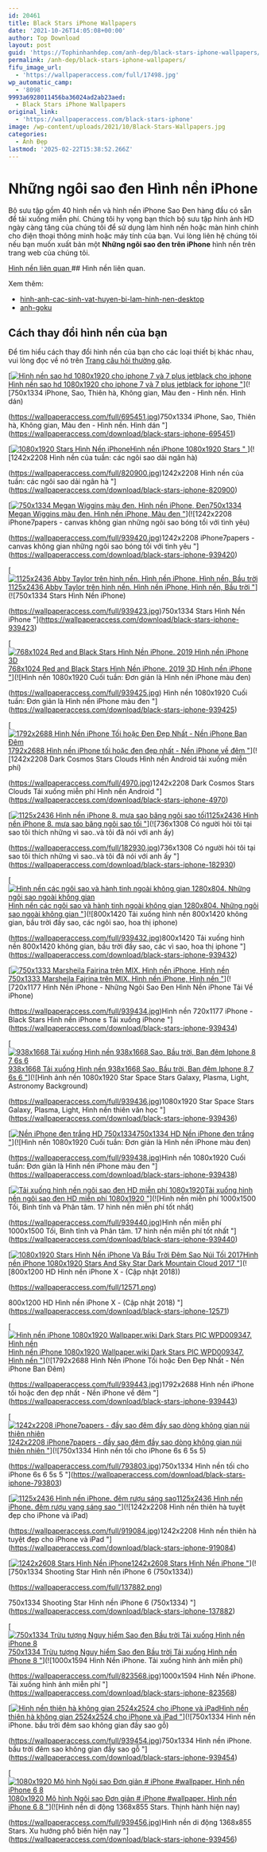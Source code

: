```yaml
---
id: 20461
title: Black Stars iPhone Wallpapers
date: '2021-10-26T14:05:08+00:00'
author: Top Download
layout: post
guid: 'https://Tophinhanhdep.com/anh-dep/black-stars-iphone-wallpapers/'
permalink: /anh-dep/black-stars-iphone-wallpapers/
fifu_image_url:
  - 'https://wallpaperaccess.com/full/17498.jpg'
wp_automatic_camp:
  - '8098'
9993a6928011456ba36024ad2ab23aed:
  - Black Stars iPhone Wallpapers
original_link:
  - 'https://wallpaperaccess.com/black-stars-iphone'
image: /wp-content/uploads/2021/10/Black-Stars-Wallpapers.jpg
categories:
  - Ảnh Đẹp
lastmod: '2025-02-22T15:38:52.266Z'
---
```

# Những ngôi sao đen Hình nền iPhone

Bộ sưu tập gồm 40 hình nền và hình nền iPhone Sao Đen hàng đầu có sẵn để tải xuống miễn phí. Chúng tôi hy vọng bạn thích bộ sưu tập hình ảnh HD ngày càng tăng của chúng tôi để sử dụng làm hình nền hoặc màn hình chính cho điện thoại thông minh hoặc máy tính của bạn. Vui lòng liên hệ chúng tôi nếu bạn muốn xuất bản một **Những ngôi sao đen trên iPhone** hình nền trên trang web của chúng tôi.

[Hình nền liên quan ](#related) ## Hình nền liên quan.

   
 Xem thêm:

   
- [hinh-anh-cac-sinh-vat-huyen-bi-lam-hinh-nen-desktop](https://tophinhanhdep.com/hinh-nen-dep/hinh-anh-cac-sinh-vat-huyen-bi-lam-hinh-nen-desktop/)
- [anh-goku](https://tophinhanhdep.com/anh-anime/anh-goku/)

## Cách thay đổi hình nền của bạn

Để tìm hiểu cách thay đổi hình nền của bạn cho các loại thiết bị khác nhau, vui lòng đọc về nó trên [Trang câu hỏi thường gặp](https://tophinhanhdep.com/faq/).

  
[[![Hình nền sao hd 1080x1920 cho iphone 7 và 7 plus jetblack cho iphone](https://wallpaperaccess.com/full/17498.jpg)Hình nền sao hd 1080x1920 cho iphone 7 và 7 plus jetblack for iphone "](https://wallpaperaccess.com/download/black-stars-iphone-17498)](![750x1334 iPhone, Sao, Thiên hà, Không gian, Màu đen - Hình nền.  Hình dán)

(https://wallpaperaccess.com/full/695451.jpg)750x1334 iPhone, Sao, Thiên hà, Không gian, Màu đen - Hình nền. Hình dán "](https://wallpaperaccess.com/download/black-stars-iphone-695451)

[[![1080x1920 Stars Hình Nền iPhone](https://wallpaperaccess.com/full/939417.jpg)Hình nền iPhone 1080x1920 Stars " ](https://wallpaperaccess.com/download/black-stars-iphone-939417)](![1242x2208 Hình nền của tuần: các ngôi sao dải ngân hà)

(https://wallpaperaccess.com/full/820900.jpg)1242x2208 Hình nền của tuần: các ngôi sao dải ngân hà "](https://wallpaperaccess.com/download/black-stars-iphone-820900)

[[![750x1334 Megan Wiggins màu đen.  Hình nền iPhone, Đen](https://wallpaperaccess.com/full/939419.jpg)750x1334 Megan Wiggins màu đen. Hình nền iPhone, Màu đen "](https://wallpaperaccess.com/download/black-stars-iphone-939419)](![1242x2208 iPhone7papers - canvas không gian những ngôi sao bóng tối với tình yêu)

(https://wallpaperaccess.com/full/939420.jpg)1242x2208 iPhone7papers - canvas không gian những ngôi sao bóng tối với tình yêu "](https://wallpaperaccess.com/download/black-stars-iphone-939420)

[[![1125x2436 Abby Taylor trên hình nền.  Hình nền iPhone, Hình nền, Bầu trời](https://wallpaperaccess.com/full/939421.jpg)1125x2436 Abby Taylor trên hình nền. Hình nền iPhone, Hình nền, Bầu trời "](https://wallpaperaccess.com/download/black-stars-iphone-939421)](![750x1334 Stars Hình Nền iPhone)

(https://wallpaperaccess.com/full/939423.jpg)750x1334 Stars Hình Nền iPhone "](https://wallpaperaccess.com/download/black-stars-iphone-939423)

[[![768x1024 Red and Black Stars Hình Nền iPhone.  2019 Hình nền iPhone 3D](https://wallpaperaccess.com/full/939424.jpg)768x1024 Red and Black Stars Hình Nền iPhone. 2019 3D Hình nền iPhone "](https://wallpaperaccess.com/download/black-stars-iphone-939424)](![Hình nền 1080x1920 Cuối tuần: Đơn giản là Hình nền iPhone màu đen)

(https://wallpaperaccess.com/full/939425.jpg) Hình nền 1080x1920 Cuối tuần: Đơn giản là Hình nền iPhone màu đen "](https://wallpaperaccess.com/download/black-stars-iphone-939425)

[[![1792x2688 Hình Nền iPhone Tối hoặc Đen Đẹp Nhất - Nền iPhone Ban Đêm](https://wallpaperaccess.com/full/939426.jpg)1792x2688 Hình nền iPhone tối hoặc đen đẹp nhất - Nền iPhone về đêm "](https://wallpaperaccess.com/download/black-stars-iphone-939426)](![1242x2208 Dark Cosmos Stars Clouds Hình nền Android tải xuống miễn phí)

(https://wallpaperaccess.com/full/4970.jpg)1242x2208 Dark Cosmos Stars Clouds Tải xuống miễn phí Hình nền Android "](https://wallpaperaccess.com/download/black-stars-iphone-4970)

[[![1125x2436 Hình nền iPhone 8.  mưa sao băng ngôi sao tối](https://wallpaperaccess.com/full/939428.jpg)1125x2436 Hình nền iPhone 8. mưa sao băng ngôi sao tối "](https://wallpaperaccess.com/download/black-stars-iphone-939428)](![736x1308 Có người hỏi tôi tại sao tôi thích những vì sao..và tôi đã nói với anh ấy)

(https://wallpaperaccess.com/full/182930.jpg)736x1308 Có người hỏi tôi tại sao tôi thích những vì sao..và tôi đã nói với anh ấy "](https://wallpaperaccess.com/download/black-stars-iphone-182930)

[[![Hình nền các ngôi sao và hành tinh ngoài không gian 1280x804.  Những ngôi sao ngoài không gian](https://wallpaperaccess.com/full/939430.jpg)Hình nền các ngôi sao và hành tinh ngoài không gian 1280x804. Những ngôi sao ngoài không gian "](https://wallpaperaccess.com/download/black-stars-iphone-939430)](![800x1420 Tải xuống hình nền 800x1420 không gian, bầu trời đầy sao, các ngôi sao, hoa thị iphone)

(https://wallpaperaccess.com/full/939432.jpg)800x1420 Tải xuống hình nền 800x1420 không gian, bầu trời đầy sao, các vì sao, hoa thị iphone "](https://wallpaperaccess.com/download/black-stars-iphone-939432)

[[![750x1333 Marsheila Fajrina trên MIX.  Hình nền iPhone, Hình nền](https://wallpaperaccess.com/full/939433.jpg)750x1333 Marsheila Fajrina trên MIX. Hình nền iPhone, Hình nền "](https://wallpaperaccess.com/download/black-stars-iphone-939433)](![720x1177 Hình Nền iPhone - Những Ngôi Sao Đen Hình Nền iPhone Tải Về iPhone)

(https://wallpaperaccess.com/full/939434.jpg)Hình nền 720x1177 iPhone - Black Stars Hình nền iPhone s Tải xuống iPhone "](https://wallpaperaccess.com/download/black-stars-iphone-939434)

[[![938x1668 Tải xuống Hình nền 938x1668 Sao, Bầu trời, Ban đêm Iphone 8 7 6s 6](https://wallpaperaccess.com/full/939435.jpg)938x1668 Tải xuống Hình nền 938x1668 Sao, Bầu trời, Ban đêm Iphone 8 7 6s 6 "](https://wallpaperaccess.com/download/black-stars-iphone-939435)](![Hình ảnh nền 1080x1920 Star Space Stars Galaxy, Plasma, Light, Astronomy Background)

(https://wallpaperaccess.com/full/939436.jpg)1080x1920 Star Space Stars Galaxy, Plasma, Light, Hình nền thiên văn học "](https://wallpaperaccess.com/download/black-stars-iphone-939436)

[[![Nền iPhone đen trắng HD 750x1334](https://wallpaperaccess.com/full/939437.jpg)750x1334 HD Nền iPhone đen trắng "](https://wallpaperaccess.com/download/black-stars-iphone-939437)](![Hình nền 1080x1920 Cuối tuần: Đơn giản là Hình nền iPhone màu đen)

(https://wallpaperaccess.com/full/939438.jpg)Hình nền 1080x1920 Cuối tuần: Đơn giản là Hình nền iPhone màu đen "](https://wallpaperaccess.com/download/black-stars-iphone-939438)

[[![Tải xuống hình nền ngôi sao đen HD miễn phí 1080x1920](https://wallpaperaccess.com/full/939439.jpg)Tải xuống hình nền ngôi sao đen HD miễn phí 1080x1920 "](https://wallpaperaccess.com/download/black-stars-iphone-939439)](![Hình nền miễn phí 1000x1500 Tối, Bình tĩnh và Phân tâm.  17 hình nền miễn phí tốt nhất)

(https://wallpaperaccess.com/full/939440.jpg)Hình nền miễn phí 1000x1500 Tối, Bình tĩnh và Phân tâm. 17 hình nền miễn phí tốt nhất "](https://wallpaperaccess.com/download/black-stars-iphone-939440)

[[![1080x1920 Stars Hình Nền iPhone Và Bầu Trời Đêm Sao Núi Tối 2017](https://wallpaperaccess.com/full/245194.jpg)Hình nền iPhone 1080x1920 Stars And Sky Star Dark Mountain Cloud 2017 "](https://wallpaperaccess.com/download/black-stars-iphone-245194)](![800x1200 HD Hình nền iPhone X - (Cập nhật 2018))

(https://wallpaperaccess.com/full/12571.png)

800x1200 HD Hình nền iPhone X - (Cập nhật 2018) "](https://wallpaperaccess.com/download/black-stars-iphone-12571)

[[![Hình nền iPhone 1080x1920 Wallpaper.wiki Dark Stars PIC WPD009347.  Hình nền](https://wallpaperaccess.com/full/939442.jpg)Hình nền iPhone 1080x1920 Wallpaper.wiki Dark Stars PIC WPD009347. Hình nền "](https://wallpaperaccess.com/download/black-stars-iphone-939442)](![1792x2688 Hình Nền iPhone Tối hoặc Đen Đẹp Nhất - Nền iPhone Ban Đêm)

(https://wallpaperaccess.com/full/939443.jpg)1792x2688 Hình nền iPhone tối hoặc đen đẹp nhất - Nền iPhone về đêm "](https://wallpaperaccess.com/download/black-stars-iphone-939443)

[[![1242x2208 iPhone7papers - đầy sao đêm đầy sao dòng không gian núi thiên nhiên](https://wallpaperaccess.com/full/939444.jpg)1242x2208 iPhone7papers - đầy sao đêm đầy sao dòng không gian núi thiên nhiên "](https://wallpaperaccess.com/download/black-stars-iphone-939444)](![750x1334 Hình nền tối cho iPhone 6s 6 5s 5)

(https://wallpaperaccess.com/full/793803.jpg)750x1334 Hình nền tối cho iPhone 6s 6 5s 5 "](https://wallpaperaccess.com/download/black-stars-iphone-793803)

[[![1125x2436 Hình nền iPhone.  đêm rượu sáng sao](https://wallpaperaccess.com/full/939446.jpg)1125x2436 Hình nền iPhone. đêm rượu vang sáng sao "](https://wallpaperaccess.com/download/black-stars-iphone-939446)](![1242x2208 Hình nền thiên hà tuyệt đẹp cho iPhone và iPad)

(https://wallpaperaccess.com/full/919084.jpg)1242x2208 Hình nền thiên hà tuyệt đẹp cho iPhone và iPad "](https://wallpaperaccess.com/download/black-stars-iphone-919084)

[[![1242x2608 Stars Hình Nền iPhone](https://wallpaperaccess.com/full/939448.jpg)1242x2608 Stars Hình Nền iPhone "](https://wallpaperaccess.com/download/black-stars-iphone-939448)](![750x1334 Shooting Star Hình nền iPhone 6 (750x1334))

(https://wallpaperaccess.com/full/137882.png)

750x1334 Shooting Star Hình nền iPhone 6 (750x1334) "](https://wallpaperaccess.com/download/black-stars-iphone-137882)

[[![750x1334 Trừu tượng Nguy hiểm Sao đen Bầu trời Tải xuống Hình nền iPhone 8](https://wallpaperaccess.com/full/939451.jpg)750x1334 Trừu tượng Nguy hiểm Sao đen Bầu trời Tải xuống Hình nền iPhone 8 "](https://wallpaperaccess.com/download/black-stars-iphone-939451)](![1000x1594 Hình Nền iPhone.  Tải xuống hình ảnh miễn phí)

(https://wallpaperaccess.com/full/823568.jpg)1000x1594 Hình Nền iPhone. Tải xuống hình ảnh miễn phí "](https://wallpaperaccess.com/download/black-stars-iphone-823568)

[[![Hình nền thiên hà không gian 2524x2524 cho iPhone và iPad](https://wallpaperaccess.com/full/828911.jpg)Hình nền thiên hà không gian 2524x2524 cho iPhone và iPad "](https://wallpaperaccess.com/download/black-stars-iphone-828911)](![750x1334 Hình nền iPhone.  bầu trời đêm sao không gian đầy sao gỗ)

(https://wallpaperaccess.com/full/939454.jpg)750x1334 Hình nền iPhone. bầu trời đêm sao không gian đầy sao gỗ "](https://wallpaperaccess.com/download/black-stars-iphone-939454)

[[![1080x1920 Mô hình Ngôi sao Đơn giản # iPhone #wallpaper.  Hình nền iPhone 6 8](https://wallpaperaccess.com/full/203019.jpg)1080x1920 Mô hình Ngôi sao Đơn giản # iPhone #wallpaper. Hình nền iPhone 6 8 "](https://wallpaperaccess.com/download/black-stars-iphone-203019)](![Hình nền di động 1368x855 Stars.  Thịnh hành hiện nay)

(https://wallpaperaccess.com/full/939456.jpg)Hình nền di động 1368x855 Stars. Xu hướng phổ biến hiện nay "](https://wallpaperaccess.com/download/black-stars-iphone-939456)
